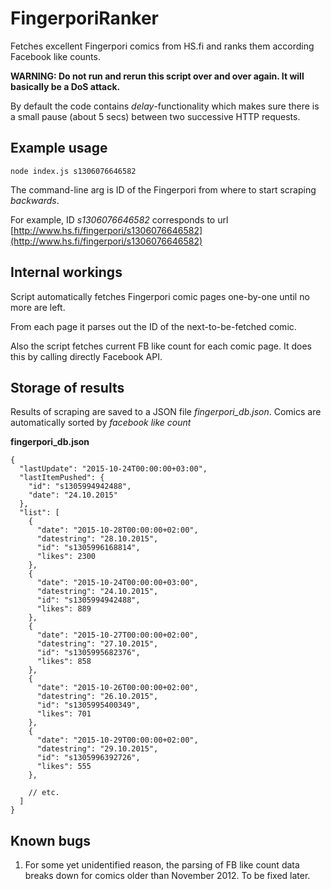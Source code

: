 # FingerporiRanker

Fetches excellent Fingerpori comics from HS.fi and ranks them according Facebook like counts.

**WARNING: Do not run and rerun this script over and over again. It will basically be a DoS attack.** 

By default the code contains *delay*-functionality which makes sure there is a small pause (about 5 secs) between two successive HTTP requests.

## Example usage

```
node index.js s1306076646582
```

The command-line arg is ID of the Fingerpori from where to start scraping *backwards*. 

For example, ID *s1306076646582* corresponds to url [http://www.hs.fi/fingerpori/s1306076646582](http://www.hs.fi/fingerpori/s1306076646582)

## Internal workings

Script automatically fetches Fingerpori comic pages one-by-one until no more are left. 

From each page it parses out the ID of the next-to-be-fetched comic. 

Also the script fetches current FB like count for each comic page. It does this by calling directly Facebook API.

## Storage of results

Results of scraping are saved to a JSON file *fingerpori_db.json*. Comics are automatically sorted by *facebook like count*

**fingerpori_db.json**

```
{
  "lastUpdate": "2015-10-24T00:00:00+03:00",
  "lastItemPushed": {
    "id": "s1305994942488",
    "date": "24.10.2015"
  },
  "list": [
    {
      "date": "2015-10-28T00:00:00+02:00",
      "datestring": "28.10.2015",
      "id": "s1305996168814",
      "likes": 2300
    },
    {
      "date": "2015-10-24T00:00:00+03:00",
      "datestring": "24.10.2015",
      "id": "s1305994942488",
      "likes": 889
    },
    {
      "date": "2015-10-27T00:00:00+02:00",
      "datestring": "27.10.2015",
      "id": "s1305995682376",
      "likes": 858
    },
    {
      "date": "2015-10-26T00:00:00+02:00",
      "datestring": "26.10.2015",
      "id": "s1305995400349",
      "likes": 701
    },
    {
      "date": "2015-10-29T00:00:00+02:00",
      "datestring": "29.10.2015",
      "id": "s1305996392726",
      "likes": 555
    },
    
    // etc.
  ]
}

```

## Known bugs

1. For some yet unidentified reason, the parsing of FB like count data breaks down for comics older than November 2012. To be fixed later.


